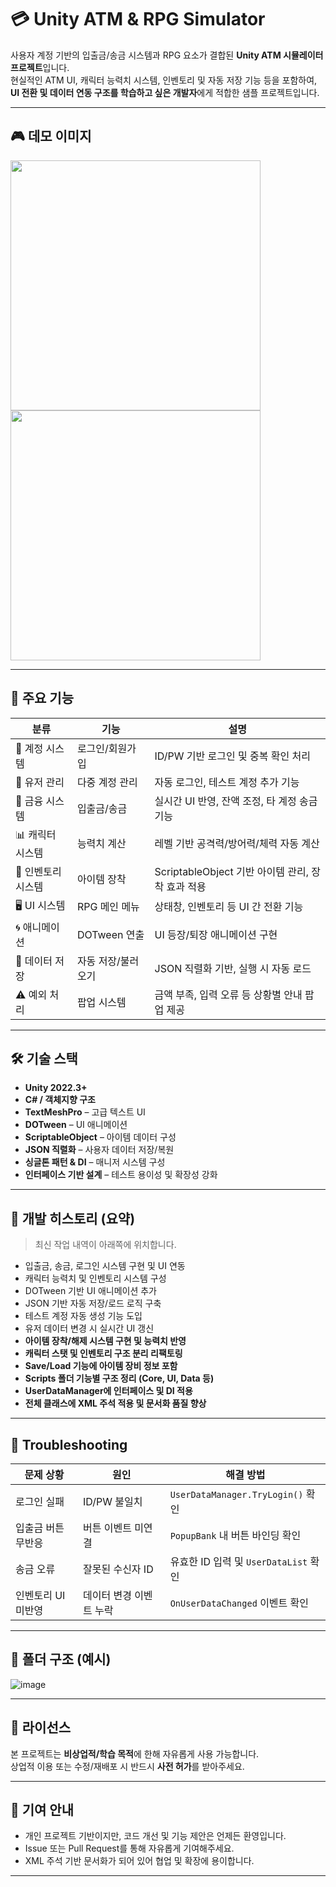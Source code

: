 # 💳 Unity ATM & RPG Simulator

사용자 계정 기반의 입출금/송금 시스템과 RPG 요소가 결합된 **Unity ATM 시뮬레이터 프로젝트**입니다.  
현실적인 ATM UI, 캐릭터 능력치 시스템, 인벤토리 및 자동 저장 기능 등을 포함하여,  
**UI 전환 및 데이터 연동 구조를 학습하고 싶은 개발자**에게 적합한 샘플 프로젝트입니다.

---

## 🎮 데모 이미지
<img src="https://github.com/user-attachments/assets/18411044-3e98-4e02-ab07-81ac9df1df56" width="400"/>
<img src="https://github.com/user-attachments/assets/c9bec3cf-798e-4cd7-ba90-75c591eed4b2" width="400"/>

---

## 🚀 주요 기능

| 분류 | 기능 | 설명 |
|------|------|------|
| 🧾 계정 시스템 | 로그인/회원가입 | ID/PW 기반 로그인 및 중복 확인 처리 |
| 👥 유저 관리 | 다중 계정 관리 | 자동 로그인, 테스트 계정 추가 기능 |
| 💸 금융 시스템 | 입출금/송금 | 실시간 UI 반영, 잔액 조정, 타 계정 송금 기능 |
| 📊 캐릭터 시스템 | 능력치 계산 | 레벨 기반 공격력/방어력/체력 자동 계산 |
| 🎒 인벤토리 시스템 | 아이템 장착 | ScriptableObject 기반 아이템 관리, 장착 효과 적용 |
| 🖥️ UI 시스템 | RPG 메인 메뉴 | 상태창, 인벤토리 등 UI 간 전환 기능 |
| 🌀 애니메이션 | DOTween 연출 | UI 등장/퇴장 애니메이션 구현 |
| 💾 데이터 저장 | 자동 저장/불러오기 | JSON 직렬화 기반, 실행 시 자동 로드 |
| ⚠️ 예외 처리 | 팝업 시스템 | 금액 부족, 입력 오류 등 상황별 안내 팝업 제공 |

---

## 🛠 기술 스택

- **Unity 2022.3+**
- **C# / 객체지향 구조**
- **TextMeshPro** – 고급 텍스트 UI
- **DOTween** – UI 애니메이션
- **ScriptableObject** – 아이템 데이터 구성
- **JSON 직렬화** – 사용자 데이터 저장/복원
- **싱글톤 패턴 & DI** – 매니저 시스템 구성
- **인터페이스 기반 설계** – 테스트 용이성 및 확장성 강화

---

## 🧪 개발 히스토리 (요약)

> 최신 작업 내역이 아래쪽에 위치합니다.

- 입출금, 송금, 로그인 시스템 구현 및 UI 연동
- 캐릭터 능력치 및 인벤토리 시스템 구성
- DOTween 기반 UI 애니메이션 추가
- JSON 기반 자동 저장/로드 로직 구축
- 테스트 계정 자동 생성 기능 도입
- 유저 데이터 변경 시 실시간 UI 갱신
- **아이템 장착/해제 시스템 구현 및 능력치 반영**
- **캐릭터 스탯 및 인벤토리 구조 분리 리팩토링**
- **Save/Load 기능에 아이템 장비 정보 포함**
- **Scripts 폴더 기능별 구조 정리 (Core, UI, Data 등)**
- **UserDataManager에 인터페이스 및 DI 적용**
- **전체 클래스에 XML 주석 적용 및 문서화 품질 향상**

---

## 🔧 Troubleshooting

| 문제 상황 | 원인 | 해결 방법 |
|-----------|------|-----------|
| 로그인 실패 | ID/PW 불일치 | `UserDataManager.TryLogin()` 확인 |
| 입출금 버튼 무반응 | 버튼 이벤트 미연결 | `PopupBank` 내 버튼 바인딩 확인 |
| 송금 오류 | 잘못된 수신자 ID | 유효한 ID 입력 및 `UserDataList` 확인 |
| 인벤토리 UI 미반영 | 데이터 변경 이벤트 누락 | `OnUserDataChanged` 이벤트 확인 |

---

## 📁 폴더 구조 (예시)
![image](https://github.com/user-attachments/assets/9a18c0b9-ad5c-4be8-b08a-83a8f3bd821e)


---

## 📄 라이선스

본 프로젝트는 **비상업적/학습 목적**에 한해 자유롭게 사용 가능합니다.  
상업적 이용 또는 수정/재배포 시 반드시 **사전 허가**를 받아주세요.

---

## 🙌 기여 안내

- 개인 프로젝트 기반이지만, 코드 개선 및 기능 제안은 언제든 환영입니다.
- Issue 또는 Pull Request를 통해 자유롭게 기여해주세요.
- XML 주석 기반 문서화가 되어 있어 협업 및 확장에 용이합니다.

---
